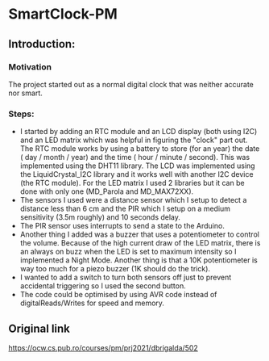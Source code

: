 # SmartClock-PM

## Introduction:
### Motivation
  The project started out as a normal digital clock that was neither accurate nor smart. 
  
### Steps:
  - I started by adding an RTC module and an LCD display (both using I2C) and an LED matrix which was helpful in figuring the "clock" part out. The RTC module works by using a battery to store (for an year) the date ( day / month / year) and the time ( hour / minute / second). This was implemented using the DHT11 library. The LCD was implemented using the LiquidCrystal_I2C library and it works well with another I2C device (the RTC module). For the LED matrix I used 2 libraries but it can be done with only one (MD_Parola and MD_MAX72XX). 
  - The sensors I used were a distance sensor which I setup to detect a distance less than 6 cm and the PIR which I setup on a medium sensitivity (3.5m roughly) and 10 seconds delay.
  - The PIR sensor uses interrupts to send a state to the Arduino.
  - Another thing I added was a buzzer that uses a potentiometer to control the volume. Because of the high current draw of the LED matrix, there is an always on buzz when the LED is set to maximum intensity so I implemented a Night Mode. Another thing is that a 10K potentiometer is way too much for a piezo buzzer (1K should do the trick).
  - I wanted to add a switch to turn both sensors off just to prevent accidental triggering so I used the second button. 
  - The code could be optimised by using AVR code instead of digitalReads/Writes for speed and memory. 
  
  ## Original link
  https://ocw.cs.pub.ro/courses/pm/prj2021/dbrigalda/502

